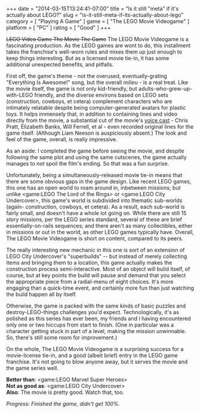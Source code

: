 +++
date = "2014-03-15T13:24:41-07:00"
title = "Is it still \"meta\" if it's actually about LEGO?"
slug = "is-it-still-meta-if-its-actually-about-lego"
category = [ "Playing A Game" ]
game = [ "The LEGO Movie Videogame" ]
platform = [ "PC" ]
rating = [ "Good" ]
+++

<s>LEGO Video Game The Movie The Game</s> The LEGO Movie Videogame is a fascinating production.  As the LEGO games are wont to do, this installment takes the franchise's well-worn rules and mixes them up just enough to keep things interesting.  But as a licensed movie tie-in, it has some additional unexpected benefits, and pitfalls.

First off, the game's theme - not the overused, eventually-grating "Everything Is Awesome!" song, but the overall <i>milieu</i> - is a real treat.  Like the movie itself, the game is not only kid-friendly, but adults-who-grew-up-with-LEGO friendly, and the diverse environs based on LEGO sets (construction, cowboys, et cetera) complement characters who are intimately relatable despite being computer-generated avatars for plastic toys.  It helps immensely that, in addition to containing lines and video directly from the movie, a substantial cut of the movie's <a href="http://www.imdb.com/title/tt1490017">voice cast</a> - Chris Pratt, Elizabeth Banks, Will Ferrell, et al - even recorded original lines for the game itself.  (Although Liam Neeson is auspiciously absent.)  The look and feel of the game, overall, is really impressive.

As an aside: I completed the game before seeing the movie, and despite following the same plot and using the same cutscenes, the game actually manages to <i>not</i> spoil the film's ending.  So that was a fun surprise.

Unfortunately, being a simultaneously-released movie tie-in means that there are some obvious gaps in the game design.  Like recent LEGO games, this one has an open world to roam around in, inbetween missions; but unlike <game:LEGO The Lord of the Rings> or <game:LEGO City Undercover>, this game's world is subdivided into thematic sub-worlds (again- construction, cowboys, et cetera).  As a result, each sub-world is fairly small, and doesn't have a whole lot going on.  While there are still 15 story missions, per the LEGO series standard, several of these are brief essentially-on-rails sequences; and there aren't as many collectibles, either in missions or out in the world, as other LEGO games typically have.  Overall, The LEGO Movie Videogame is short on content, compared to its peers.

The really interesting new mechanic in this one is sort of an extension of LEGO City Undercover's "superbuilds" -- but instead of merely collecting items and bringing them to a location, this game actually makes the construction process semi-interactive.  Most of an object will build itself, of course, but at key points the build will pause and demand that you select the appropriate piece from a radial-menu of eight choices.  It's more engaging than a quick-time event, and certainly more fun than just watching the build happen all by itself.

Otherwise, the game is packed with the same kinds of basic puzzles and destroy-LEGO-things challenges you'd expect.  Technologically, it's as polished as this series has ever been, my friends and I having encountered only one or two hiccups from start to finish.  (One in particular was a character getting stuck in part of a level, making the mission unwinnable.  So, there's still some room for improvement.)

On the whole, The LEGO Movie Videogame is a surprising success for a movie-license tie-in, and a good (albeit brief) entry in the LEGO game franchise.  It's not going to blow anyone away, but it serves the movie and the game series well.

<b>Better than</b>: <game:LEGO Marvel Super Heroes>  
<b>Not as good as</b>: <game:LEGO City Undercover>  
<b>Also</b>: The movie is pretty good.  Watch that, too.

<i>Progress: Finished the game, didn't get 100%.</i>